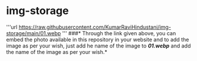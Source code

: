 # img-storage

'''url
https://raw.githubusercontent.com/KumarRaviHindustani/img-storage/main/01.webp
'''
###* Through the link given above, you can embed the photo available in this repository in your website and to add the image as per your wish, just add he name of the image to ***01.webp*** 
 and add the name of the image as per your wish.*

